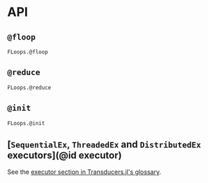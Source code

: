 # API

## `@floop`

```@docs
FLoops.@floop
```

## `@reduce`

```@docs
FLoops.@reduce
```

## `@init`

```@docs
FLoops.@init
```

## [`SequentialEx`, `ThreadedEx` and `DistributedEx` executors](@id executor)

See the
[executor section in Transducers.jl's glossary](https://juliafolds.github.io/Transducers.jl/dev/explanation/glossary/#glossary-executor).
